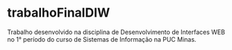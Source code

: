 # trabalhoFinalDIW
Trabalho desenvolvido na disciplina de Desenvolvimento de Interfaces WEB no 1° período do curso de Sistemas de Informação na PUC Minas.
